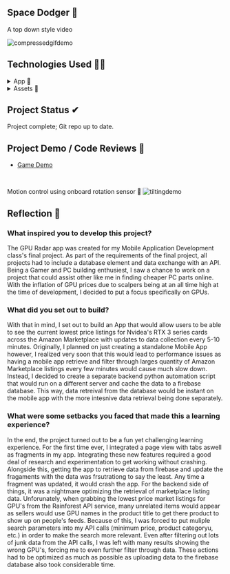 ## Space Dodger 🚀

A top down style video 

![compressedgifdemo](https://github.com/BurhanNaveed0/SpaceDodger/assets/81490717/d91f54cd-fc52-49f2-ae6a-5d0c4e1c3016)

## Technologies Used 👨‍💻
<details>
  <summary> App 📱</summary>
  <ul>
    <li><a href="https://www.java.com/en/">Java</a></li>
    <li><a href="">XML</a></li>
    <li><a href="https://developer.android.com/studio?gad_source=1&gclid=CjwKCAjw-O6zBhASEiwAOHeGxXeWZgT9muC50iZgfEeWoWRSc1p7O5V8lqIsRCIpYqx4VqIfEuMYvBoCR6AQAvD_BwE&gclsrc=aw.ds">Android Studio</a></li>
  </ul>
</details>

<details>
  <summary> Assets 🎨</summary>
  <ul>
    <li><a href="https://itch.io/">Itch.io</a></li>
  </ul>
</details>

## Project Status ✔
Project complete; Git repo up to date. 

## Project Demo / Code Reviews 📲

<ul>
    <li><a href="https://youtu.be/TEYuYg3XGRE">Game Demo</a></li>
</ul>

</br>

Motion control using onboard rotation sensor 🔄
![tiltingdemo](https://github.com/BurhanNaveed0/SpaceDodger/assets/81490717/b918f18c-7e24-487f-8e71-96c579fe8791)

## Reflection 📝

### What inspired you to develop this project?
The GPU Radar app was created for my Mobile Application Development class's final project. As part of the requirements of the final project, all projects had to include a database element and data exchange with an API. Being a Gamer and PC building enthusiest, I saw a chance to work on a project that could assist other like me in finding cheaper PC parts online. With the inflation of GPU prices due to scalpers being at an all time high at the time of development, I decided to put a focus specifically on GPUs. 

### What did you set out to build?
With that in mind, I set out to build an App that would allow users to be able to see the current lowest price listings for Nvidea's RTX 3 series cards across the Amazon Marketplace with updates to data collection every 5-10 minutes. Originally, I planned on just creating a standalone Mobile App however, I realized very soon that this would lead to performance issues as having a mobile app retrieve and filter through larges quantity of Amazon Marketplace listings every few minutes would cause much slow down. Instead, I decided to create a separate backend python automation script that would run on a different server and cache the data to a firebase database. This way, data retreival from the database would be instant on the mobile app with the more intesnive data retrieval being done separately. 

### What were some setbacks you faced that made this a learning experience?
In the end, the project turned out to be a fun yet challenging learning experience. For the first time ever, I integrated a page view with tabs aswell as fragments in my app. Integrating these new features required a good deal of research and experimentation to get working without crashing. Alongside this, getting the app to retrieve data from firebase and update the fragaments with the data was frsutrationg to say the least. Any time a fragment was updated, it would crash the app. For the backend side of things, it was a nightmare optimizing the retrieval of marketplace listing data. Unforunately, when grabbing the lowest price market listings for GPU's from the Rainforest API service, many unrelated items would appear as sellers would use GPU names in the product title to get there product to show up on people's feeds. Because of this, I was forced to put muliple search parameters into my API calls (minimum price, product categoryu, etc.) in order to make the search more relevant. Even after filtering out lots of junk data from the API calls, I was left with many results showing the wrong GPU's, forcing me to even further filter through data. These actions had to be optimized as much as possible as uploading data to the firebase database also took considerable time.
